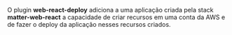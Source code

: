 O plugin **web-react-deploy** adiciona a uma aplicação criada pela stack **matter-web-react** a capacidade de criar recursos em uma conta da AWS e de fazer o deploy da aplicação nesses recursos criados.
